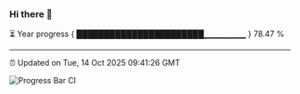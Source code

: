 ### Hi there 👋

⏳ Year progress { ███████████████████████▁▁▁▁▁▁▁ } 78.47 %

---

⏰ Updated on Tue, 14 Oct 2025 09:41:26 GMT

![Progress Bar CI](https://github.com/IshwaranRudhara/GIT-ACTION/workflows/Progress%20Bar%20CI/badge.svg)
